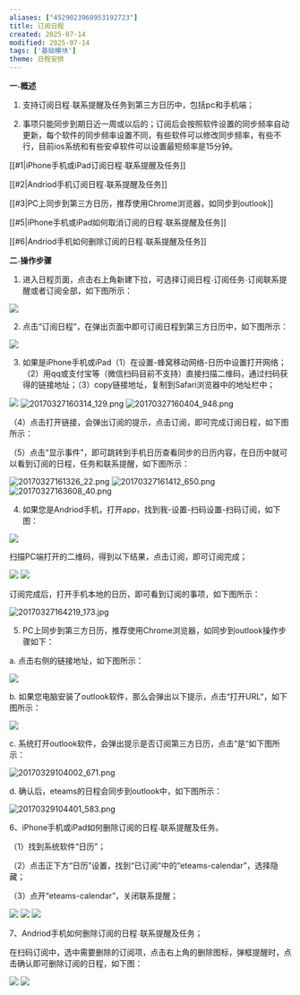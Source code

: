 ```yaml
---
aliases: ["4529023968953192723"]
title: 订阅日程
created: 2025-07-14
modified: 2025-07-14
tags: ['基础模块']
theme: 日程安排
---
```


**一˴概述**

1. 支持订阅日程˴联系提醒及任务到第三方日历中，包括pc和手机端；

2. 事项只能同步到期日近一周或以后的；订阅后会按照软件设置的同步频率自动更新，每个软件的同步频率设置不同，有些软件可以修改同步频率，有些不行，目前ios系统和有些安卓软件可以设置最短频率是15分钟。

[[#1|iPhone手机或iPad订阅日程˴联系提醒及任务]]

[[#2|Andriod手机订阅日程˴联系提醒及任务]]

[[#3|PC上同步到第三方日历，推荐使用Chrome浏览器，如同步到outlook]]

[[#5|iPhone手机或iPad如何取消订阅的日程˴联系提醒及任务]]

[[#6|Andriod手机如何删除订阅的日程˴联系提醒及任务]]

**二˴操作步骤**

1. 进入日程页面，点击右上角新建下拉，可选择订阅日程˴订阅任务˴订阅联系提醒或者订阅全部，如下图所示：

![](d6504b907f0696c6d4050fbf9d168d63.jpg)

2. 点击“订阅日程”，在弹出页面中即可订阅日程到第三方日历中，如下图所示：

![](82b8a58a165a0f827dd792a7c272829c.jpg)

3. 如果是iPhone手机或iPad（1）在设置-蜂窝移动网络-日历中设置打开网络；（2）用qq或支付宝等（微信扫码目前不支持）直接扫描二维码，通过扫码获得的链接地址；（3）copy链接地址，复制到Safari浏览器中的地址栏中；

![](22794ffab36539b8a6ee1482d16c5840.jpg) ![](8922fb202e9b2fde9a268b110a901bee.jpg "20170327160314_129.png") ![](775d992f4aa62a50a30f893fb54828c5.jpg "20170327160404_948.png")

（4）点击打开链接，会弹出订阅的提示，点击订阅，即可完成订阅日程，如下图所示：

（5）点击“显示事件”，即可跳转到手机日历查看同步的日历内容，在日历中就可以看到订阅的日程，任务和联系提醒，如下图所示：

![](96daffbccc32fcf826db79a86a531189.jpg "20170327161326_22.png") ![](963df5132c297f95a5a1d41131f2c75e.jpg "20170327161412_650.png") ![](d2b0d2f0fbe107293f7f6d9df3999c94.jpg "20170327163608_40.png")

4. 如果您是Andriod手机，打开app，找到我-设置-扫码设置-扫码订阅，如下图：

![](98cd140502e0151c2ca3804ea6e6bb11.jpg)

扫描PC端打开的二维码，得到以下结果，点击订阅，即可订阅完成；

![](9bb40fcac7d56c10d6f55b157f157ff3.jpg) ![](31102714db096010fd80a28227a68dc2.jpg)

订阅完成后，打开手机本地的日历，即可看到订阅的事项，如下图所示：

![](30dbe92055cc673618283383a677cd25.jpg "20170327164219_173.jpg")

5. PC上同步到第三方日历，推荐使用Chrome浏览器，如同步到outlook操作步骤如下：

a. 点击右侧的链接地址，如下图所示：

![](a2f9684b83d348620e507a272825502d.jpg)

b. 如果您电脑安装了outlook软件，那么会弹出以下提示，点击“打开URL“，如下图所示：

![](f87e2d84314a9a4c39cbefe0d048af4f.jpg)

c. 系统打开outlook软件，会弹出提示是否订阅第三方日历，点击“是“如下图所示：

![](e0576d951175fb0b23debba0e7973cc2.jpg "20170329104002_671.png")

d. 确认后，eteams的日程会同步到outlook中，如下图所示：

![](b17163d544e650e07b6a531dda546a1f.jpg "20170329104401_583.png")

6、iPhone手机或iPad如何删除订阅的日程˴联系提醒及任务。

（1）找到系统软件“日历”；

（2）点击正下方“日历”设置，找到“已订阅”中的“eteams-calendar”，选择隐藏；

（3）点开“eteams-calendar”，关闭联系提醒；

![](3977ff07796b104d419744eb6ed66fb6.jpg) ![](9fbba140039f3d1ebc42d09fde52d3a7.jpg) ![](077d7079aff270692386e5919ff28880.jpg)

7、Andriod手机如何删除订阅的日程˴联系提醒及任务；

在扫码订阅中，选中需要删除的订阅项，点击右上角的删除图标，弹框提醒时，点击确认即可删除订阅的日程，如下图：

![](88cb69241aea9d741591d904627cf199.jpg) ![](995dfbb7d81fdeb68692979c016de835.jpg)